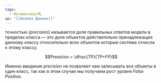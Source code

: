 ```yaml
---
tags:
  - Математика/ML
up: "[[Анализ Данных]]"
---
```


точностью (_precision_) называется доля правильных ответов модели в пределах класса — это доля объектов действительно принадлежащих данному классу относительно всех объектов которые система отнесла к этому классу.

$$Presicion = \dfrac{TP}{TP+FP}$$

Именно введение _precision_ не позволяет нам записывать все объекты в один класс, так как в этом случае мы получаем рост уровня _False Positive_.